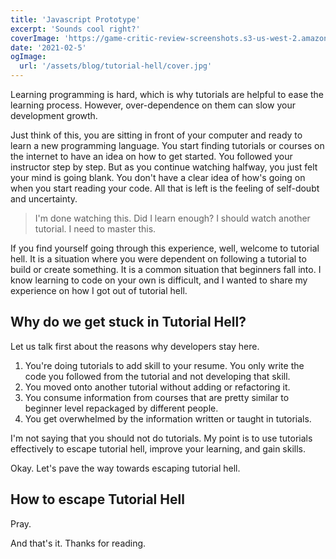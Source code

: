 ```yaml
---
title: 'Javascript Prototype'
excerpt: 'Sounds cool right?'
coverImage: 'https://game-critic-review-screenshots.s3-us-west-2.amazonaws.com/webp/100087.webp'
date: '2021-02-5'
ogImage:
  url: '/assets/blog/tutorial-hell/cover.jpg'
---
```


Learning programming is hard, which is why tutorials are helpful to ease the learning process. However, over-dependence on them can slow your development growth.

Just think of this, you are sitting in front of your computer and ready to learn a new programming language. You start finding tutorials or courses on the internet to have an idea on how to get started. You followed your instructor step by step. But as you continue watching halfway, you just felt your mind is going blank. You don't have a clear idea of how's going on when you start reading your code. All that is left is the feeling of self-doubt and uncertainty.

> I'm done watching this. Did I learn enough? I should watch another tutorial. I need to master this.

If you find yourself going through this experience, well, welcome to tutorial hell. It is a situation where you were dependent on following a tutorial to build or create something. It is a common situation that beginners fall into. I know learning to code on your own is difficult, and I wanted to share my experience on how I got out of tutorial hell.

## Why do we get stuck in Tutorial Hell?

Let us talk first about the reasons why developers stay here.

1. You're doing tutorials to add skill to your resume. You only write the code you followed from the tutorial and not developing that skill.
1. You moved onto another tutorial without adding or refactoring it.
1. You consume information from courses that are pretty similar to beginner level repackaged by different people.
1. You get overwhelmed by the information written or taught in tutorials.

I'm not saying that you should not do tutorials. My point is to use tutorials effectively to escape tutorial hell, improve your learning, and gain skills.

Okay. Let's pave the way towards escaping tutorial hell.

## How to escape Tutorial Hell

Pray.

And that's it. Thanks for reading.
